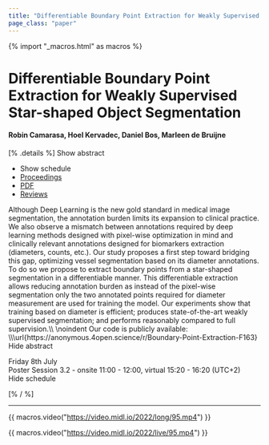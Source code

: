 ```yaml
---
title: "Differentiable Boundary Point Extraction for Weakly Supervised Star-shaped Object Segmentation"
page_class: "paper"
---
```


{% import "_macros.html" as macros %}

# Differentiable Boundary Point Extraction for Weakly Supervised Star-shaped Object Segmentation

#### Robin Camarasa, Hoel Kervadec, Daniel Bos, Marleen de Bruijne

[% .details %]
<a class="toggle_visibility" data-selector=".abstract" data-level="3">Show abstract</a>
- <a class="toggle_visibility" data-selector=".schedule" data-level="3">Show schedule</a>
- <a href="">Proceedings</a>
- <a href="https://openreview.net/pdf?id=whpBn0oadz">PDF</a>
- <a href="https://openreview.net/forum?id=whpBn0oadz">Reviews</a>

<p>
    <span class="abstract">
        Although Deep Learning is the new gold standard in medical image segmentation, the annotation burden limits its expansion to clinical practice.  We also observe a mismatch between annotations required by deep learning methods designed with pixel-wise optimization in mind and clinically relevant annotations designed for biomarkers extraction (diameters, counts, etc.). Our study proposes a first step toward bridging this gap, optimizing vessel segmentation based on its diameter annotations. To do so we propose to extract boundary points from a star-shaped segmentation in a differentiable manner. This differentiable extraction allows reducing annotation burden as instead of the pixel-wise segmentation only the two annotated points required for diameter measurement are used for training the model. Our experiments show that training based on diameter is efficient; produces state-of-the-art weakly supervised segmentation; and performs reasonably compared to full supervision.\\  \noindent Our code is publicly available: \\\url{https://anonymous.4open.science/r/Boundary-Point-Extraction-F163}
        <br>
        <span class="actions"><a class="toggle_visibility" data-level="2">Hide abstract</a></span>
    </span>
</p>

<p>
    <span class="schedule">
        Friday 8th July<br>Poster Session 3.2 - onsite 11:00 - 12:00, virtual 15:20 - 16:20 (UTC+2)
        <br>
        <span class="actions"><a class="toggle_visibility" data-level="2">Hide schedule</a></span>
    </span>
</p>

[% / %]


---
{{ macros.video("https://video.midl.io/2022/long/95.mp4") }}

{{ macros.video("https://video.midl.io/2022/live/95.mp4") }}